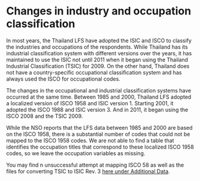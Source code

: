 # Changes in industry and occupation classification

In most years, the Thailand LFS have adopted the ISIC and ISCO to classify the industries and occupations of the respondents. While Thailand has its industrial classification system with different versions over the years, it has maintained to use the ISIC not until 2011 when it began using the Thailand Industrial Classification (TSIC) for 2009. On the other hand, Thailand does not have a country-specific occupational classification system and has always used the ISCO for occupational codes.

The changes in the occupational and industrial classification systems have occurred at the same time. Between 1985 and 2000, Thailand LFS adopted a localized version of ISCO 1958 and ISIC version 1. Starting 2001, it adopted the ISCO 1988 and ISIC version 3. And in 2011, it began using the ISCO 2008 and the TSIC 2009.

While the NSO reports that the LFS data between 1985 and 2000 are based on the ISCO 1958, there is a substantial number of codes that could not be mapped to the ISCO 1958 codes. We are not able to find a table that identifies the occupation titles that correspond to these localized ISCO 1958 codes, so we leave the occupation variables as missing.

You may find n unsuccessful attempt at mapping ISCO 58 as well as the files for converting TSIC to ISIC Rev. 3 [here under Additional Data](utilities/Additional%20Data/).
